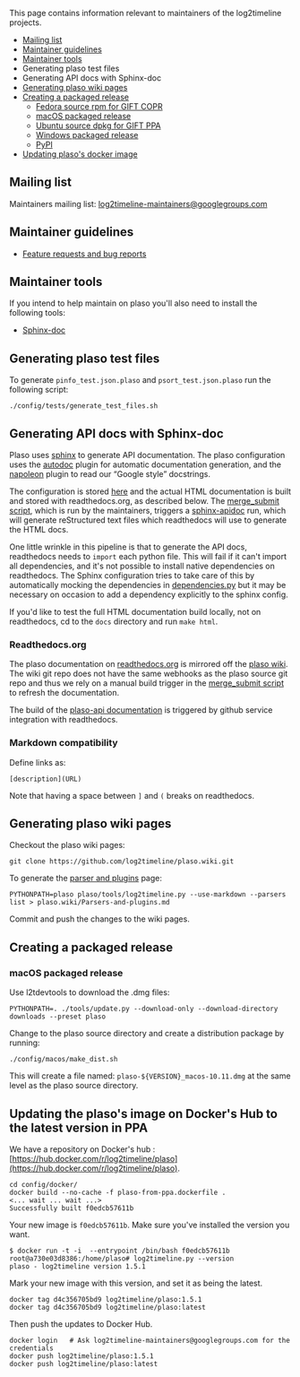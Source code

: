This page contains information relevant to maintainers of the log2timeline projects.

* [Mailing list](https://github.com/log2timeline/l2tdocs/blob/master/process/Maintainers%20guide.md#mailing-list)
* [Maintainer guidelines](https://github.com/log2timeline/l2tdocs/blob/master/process/Maintainers%20guide.md#maintainer-guidelines)
* [Maintainer tools](https://github.com/log2timeline/l2tdocs/blob/master/process/Maintainers%20guide.md#maintainer-tools)
* Generating plaso test files
* Generating API docs with Sphinx-doc
* [Generating plaso wiki pages](https://github.com/log2timeline/l2tdocs/blob/master/process/Maintainers%20guide.md#generating-plaso-wiki-pages)
* [Creating a packaged release](https://github.com/log2timeline/l2tdocs/blob/master/process/Maintainers%20guide.md#creating-a-packaged-release)
  * [Fedora source rpm for GIFT COPR](https://github.com/log2timeline/l2tdocs/blob/master/process/GIFT%20COPR.md)
  * [macOS packaged release](https://github.com/log2timeline/l2tdocs/blob/master/process/Maintainers%20guide.md#macos-packaged-release)
  * [Ubuntu source dpkg for GIFT PPA](https://github.com/log2timeline/l2tdocs/blob/master/process/GIFT%20PPA.md)
  * [Windows packaged release](https://github.com/log2timeline/l2tdocs/blob/master/process/Packaging%20with%20pyinstaller.md)
  * [PyPI](https://github.com/log2timeline/l2tdocs/blob/master/process/PyPI.md)
* [Updating plaso's docker image](https://github.com/log2timeline/l2tdocs/blob/master/process/Maintainers%20guide.md#updating-the-plasos-image-on-dockers-hub-to-the-latest-version-in-ppa)

## Mailing list

Maintainers mailing list: log2timeline-maintainers@googlegroups.com

## Maintainer guidelines

* [Feature requests and bug reports](https://github.com/log2timeline/plaso/wiki/Feature-requests-and-bug-reports)

## Maintainer tools

If you intend to help maintain on plaso you'll also need to install the following tools:

* [Sphinx-doc](https://github.com/log2timeline/l2tdocs/blob/master/process/Installing%20sphinx-doc.md)

## Generating plaso test files

To generate `pinfo_test.json.plaso` and `psort_test.json.plaso` run the following script:
```
./config/tests/generate_test_files.sh
```

## Generating API docs with Sphinx-doc

Plaso uses [sphinx](http://sphinx-doc.org/) to generate API documentation. The plaso configuration uses the [autodoc](http://sphinx-doc.org/ext/autodoc.html) plugin for automatic documentation generation, and the [napoleon](http://sphinxcontrib-napoleon.readthedocs.org/en/latest/sphinxcontrib.napoleon.html) plugin to read our “Google style” docstrings. 

The configuration is stored [here](https://github.com/log2timeline/plaso/blob/master/docs/conf.py) and the actual HTML documentation is built and stored with readthedocs.org, as described below.
The [merge_submit script](https://github.com/log2timeline/plaso/blob/master/utils/merge_submit.sh), which is run by the maintainers, triggers a [sphinx-apidoc](http://sphinx-doc.org/man/sphinx-apidoc.html) run, which will generate reStructured text files which readthedocs will use to generate the HTML docs. 

One little wrinkle in this pipeline is that to generate the API docs, readthedocs needs to `import` each python file. This will fail if it can't import all dependencies, and it's not possible to install native dependencies on readthedocs. The Sphinx configuration tries to take care of this by automatically mocking the dependencies in [dependencies.py](https://github.com/log2timeline/plaso/blob/master/plaso/dependencies.py) but it may be necessary on occasion to add a dependency explicitly to the sphinx config.

If you'd like to test the full HTML documentation build locally, not on readthedocs, cd to the ```docs``` directory and run ```make html```.

### Readthedocs.org

The plaso documentation on [readthedocs.org](https://readthedocs.org/projects/plaso/) is mirrored off the [plaso wiki](https://github.com/log2timeline/plaso/wiki). The wiki git repo does not have the same webhooks as the plaso source git repo and thus we rely on a manual build trigger in the [merge_submit script](https://github.com/log2timeline/plaso/blob/master/utils/merge_submit.sh) to refresh the documentation.

The build of the [plaso-api documentation](https://readthedocs.org/projects/plaso-api/) is triggered by github service integration with readthedocs.

### Markdown compatibility

Define links as:
```
[description](URL)
```
Note that having a space between `]` and `(` breaks on readthedocs.

## Generating plaso wiki pages

Checkout the plaso wiki pages:
```
git clone https://github.com/log2timeline/plaso.wiki.git
```

To generate the [parser and plugins](https://github.com/log2timeline/plaso/wiki/Parsers-and-plugins) page:
```
PYTHONPATH=plaso plaso/tools/log2timeline.py --use-markdown --parsers list > plaso.wiki/Parsers-and-plugins.md
```

Commit and push the changes to the wiki pages.

## Creating a packaged release
### macOS packaged release

Use l2tdevtools to download the .dmg files:
```
PYTHONPATH=. ./tools/update.py --download-only --download-directory downloads --preset plaso
```

Change to the plaso source directory and create a distribution package by running:
```
./config/macos/make_dist.sh
```

This will create a file named: `plaso-${VERSION}_macos-10.11.dmg` at the same level as the plaso source directory.

## Updating the plaso's image on Docker's Hub to the latest version in PPA

We have a repository on Docker's hub : [https://hub.docker.com/r/log2timeline/plaso](https://hub.docker.com/r/log2timeline/plaso).

```
cd config/docker/
docker build --no-cache -f plaso-from-ppa.dockerfile .
<... wait ... wait ...>
Successfully built f0edcb57611b
```
Your new image is `f0edcb57611b`. Make sure you've installed the version you want.
```
$ docker run -t -i  --entrypoint /bin/bash f0edcb57611b
root@a730e03d8386:/home/plaso# log2timeline.py --version
plaso - log2timeline version 1.5.1
```
Mark your new image with this version, and set it as being the latest.
```
docker tag d4c356705bd9 log2timeline/plaso:1.5.1
docker tag d4c356705bd9 log2timeline/plaso:latest
```
Then push the updates to Docker Hub.
```
docker login   # Ask log2timeline-maintainers@googlegroups.com for the credentials
docker push log2timeline/plaso:1.5.1
docker push log2timeline/plaso:latest
```

